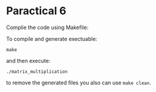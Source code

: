 # Paractical 6
Complie the code using Makefile:

To compile and generate exectuable:

`make`


and then execute:

`./matrix_multiplication`



to remove the generated files you also can use `make clean`.
